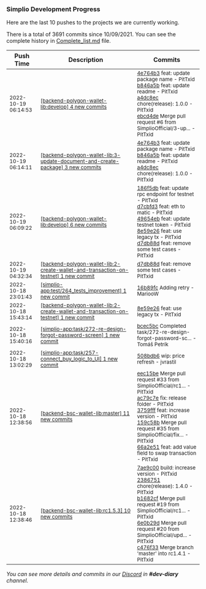 
### Simplio Development Progress

Here are the last 10 pushes to the projects we are currently working.

There is a total of 3691 commits since 10/09/2021. You can see the complete history in
 [Complete_list.md](Complete_list.md) file.

| Push Time | Description | Commits |
| --- | --- | --- |
| <sub>2022-10-19 06:14:53</sub> | <sub>[[backend-polygon-wallet-lib:develop] 4 new commits](https://github.com/SimplioOfficial/backend-polygon-wallet-lib/compare/50ac55ac4aa3...ebcd4de827bd)</sub> | <sub>[4e764b3](https://github.com/SimplioOfficial/backend-polygon-wallet-lib/commit/4e764b39ef33854bd259c1dd557416f70f8ae53e) feat: update package name - PitTxid<br>[b846a5b](https://github.com/SimplioOfficial/backend-polygon-wallet-lib/commit/b846a5b2dceb48bbb25513015aec3d87c2e16f53) feat: update readme - PitTxid<br>[a4dc8ec](https://github.com/SimplioOfficial/backend-polygon-wallet-lib/commit/a4dc8ec1c919288d56809177eaa8b79ece2565bf) chore(release): 1.0.0 - PitTxid<br>[ebcd4de](https://github.com/SimplioOfficial/backend-polygon-wallet-lib/commit/ebcd4de827bdfd1318544e390491e8b1de727aae) Merge pull request #6 from SimplioOfficial/3-up... - PitTxid</sub> |
| <sub>2022-10-19 06:14:11</sub> | <sub>[[backend-polygon-wallet-lib:3\-update\-document\-and\-create\-package] 3 new commits](https://github.com/SimplioOfficial/backend-polygon-wallet-lib/compare/50ac55ac4aa3...a4dc8ec1c919)</sub> | <sub>[4e764b3](https://github.com/SimplioOfficial/backend-polygon-wallet-lib/commit/4e764b39ef33854bd259c1dd557416f70f8ae53e) feat: update package name - PitTxid<br>[b846a5b](https://github.com/SimplioOfficial/backend-polygon-wallet-lib/commit/b846a5b2dceb48bbb25513015aec3d87c2e16f53) feat: update readme - PitTxid<br>[a4dc8ec](https://github.com/SimplioOfficial/backend-polygon-wallet-lib/commit/a4dc8ec1c919288d56809177eaa8b79ece2565bf) chore(release): 1.0.0 - PitTxid</sub> |
| <sub>2022-10-19 06:09:22</sub> | <sub>[[backend-polygon-wallet-lib:develop] 6 new commits](https://github.com/SimplioOfficial/backend-polygon-wallet-lib/compare/a6566f2bf3dd...50ac55ac4aa3)</sub> | <sub>[186f5db](https://github.com/SimplioOfficial/backend-polygon-wallet-lib/commit/186f5dbcfb109f1c5dbb4baafc7a25b4c8bb41ae) feat: update rpc endpoint for testnet - PitTxid<br>[d7cbfd3](https://github.com/SimplioOfficial/backend-polygon-wallet-lib/commit/d7cbfd3068fc8a7f36b89370076c5a87cb351b3a) feat: eth to matic - PitTxid<br>[49654eb](https://github.com/SimplioOfficial/backend-polygon-wallet-lib/commit/49654ebb96c169b9b1bd637f41231418ee5733e1) feat: update testnet token - PitTxid<br>[8e59e26](https://github.com/SimplioOfficial/backend-polygon-wallet-lib/commit/8e59e2624624320868137f2a4f0b43ed347bf60d) feat: use legacy tx - PitTxid<br>[d7db88d](https://github.com/SimplioOfficial/backend-polygon-wallet-lib/commit/d7db88d79bd03cb4de9c59dad03815bf83d44c37) feat: remove some test cases - PitTxid</sub> |
| <sub>2022-10-19 04:32:34</sub> | <sub>[[backend-polygon-wallet-lib:2\-create\-wallet\-and\-transaction\-on\-testnet] 1 new commit](https://github.com/SimplioOfficial/backend-polygon-wallet-lib/commit/d7db88d79bd03cb4de9c59dad03815bf83d44c37)</sub> | <sub>[d7db88d](https://github.com/SimplioOfficial/backend-polygon-wallet-lib/commit/d7db88d79bd03cb4de9c59dad03815bf83d44c37) feat: remove some test cases - PitTxid</sub> |
| <sub>2022-10-18 23:01:43</sub> | <sub>[[simplio-app:test/264\_tests\_improvement] 1 new commit](https://github.com/SimplioOfficial/simplio-app/commit/16b89fcacf2d3addee7dc7e26f73da0035837583)</sub> | <sub>[16b89fc](https://github.com/SimplioOfficial/simplio-app/commit/16b89fcacf2d3addee7dc7e26f73da0035837583) Adding retry - MariooW</sub> |
| <sub>2022-10-18 15:43:14</sub> | <sub>[[backend-polygon-wallet-lib:2\-create\-wallet\-and\-transaction\-on\-testnet] 1 new commit](https://github.com/SimplioOfficial/backend-polygon-wallet-lib/commit/8e59e2624624320868137f2a4f0b43ed347bf60d)</sub> | <sub>[8e59e26](https://github.com/SimplioOfficial/backend-polygon-wallet-lib/commit/8e59e2624624320868137f2a4f0b43ed347bf60d) feat: use legacy tx - PitTxid</sub> |
| <sub>2022-10-18 15:40:16</sub> | <sub>[[simplio-app:task/272\-re\-design\-forgot\-password\-screen] 1 new commit](https://github.com/SimplioOfficial/simplio-app/commit/bcec5bc361a0093fc9bdbfe837f96e8f98cedef4)</sub> | <sub>[bcec5bc](https://github.com/SimplioOfficial/simplio-app/commit/bcec5bc361a0093fc9bdbfe837f96e8f98cedef4) Completed task/272-re-design-forgot-password-sc... - Tomáš Petrík</sub> |
| <sub>2022-10-18 13:02:29</sub> | <sub>[[simplio-app:task/257\-connect\_buy\_logic\_to\_UI] 1 new commit](https://github.com/SimplioOfficial/simplio-app/commit/508bdb6c320c59a640eaaac4a0f8c98d678f245b)</sub> | <sub>[508bdb6](https://github.com/SimplioOfficial/simplio-app/commit/508bdb6c320c59a640eaaac4a0f8c98d678f245b) wip: price refresh - jvrastil</sub> |
| <sub>2022-10-18 12:38:56</sub> | <sub>[[backend-bsc-wallet-lib:master] 11 new commits](https://github.com/SimplioOfficial/backend-bsc-wallet-lib/compare/fd347d34bc32...d0511a56c755)</sub> | <sub>[eec15be](https://github.com/SimplioOfficial/backend-bsc-wallet-lib/commit/eec15befdc13e0fe19517f167f7b8180ef6435fe) Merge pull request #33 from SimplioOfficial/rc1... - PitTxid<br>[ac79c7e](https://github.com/SimplioOfficial/backend-bsc-wallet-lib/commit/ac79c7e857bd1bd7afe2d805ebc5eaf0173bfde9) fix: release folder - PitTxid<br>[3759fff](https://github.com/SimplioOfficial/backend-bsc-wallet-lib/commit/3759fff9a24f1972b2d060f5c581df6314e2c443) feat: increase version - PitTxid<br>[159c58b](https://github.com/SimplioOfficial/backend-bsc-wallet-lib/commit/159c58bb8b61600b067cc22f23d3570e1121729f) Merge pull request #35 from SimplioOfficial/fix... - PitTxid<br>[66a2e51](https://github.com/SimplioOfficial/backend-bsc-wallet-lib/commit/66a2e517ec19f138f803ae3ff680253db5e6c95d) feat: add value field to swap transaction - PitTxid</sub> |
| <sub>2022-10-18 12:38:46</sub> | <sub>[[backend-bsc-wallet-lib:rc1\.5\.3] 10 new commits](https://github.com/SimplioOfficial/backend-bsc-wallet-lib/compare/51b279a4f322...bf81b128440b)</sub> | <sub>[7ae9c00](https://github.com/SimplioOfficial/backend-bsc-wallet-lib/commit/7ae9c008404540ea0607805749f62b2bf118edf4) build: increase version - PitTxid<br>[2386751](https://github.com/SimplioOfficial/backend-bsc-wallet-lib/commit/23867516f491e3c2794050629ec675c5813a2547) chore(release): 1.4.0 - PitTxid<br>[b1682cf](https://github.com/SimplioOfficial/backend-bsc-wallet-lib/commit/b1682cf9b0982ec1daf10b51eeb6307c1b37e852) Merge pull request #19 from SimplioOfficial/rc1... - PitTxid<br>[6e0b29d](https://github.com/SimplioOfficial/backend-bsc-wallet-lib/commit/6e0b29dbc8171961517a893b2ec58df1ea3dd9ce) Merge pull request #20 from SimplioOfficial/upd... - PitTxid<br>[c476f33](https://github.com/SimplioOfficial/backend-bsc-wallet-lib/commit/c476f3399f86e297225b19aefb53c918b8a93be1) Merge branch 'master' into rc1.4.1 - PitTxid</sub> |

_You can see more details and commits in our [Discord](https://discord.gg/aKhjuwZmdP) in **#dev-diary** channel._
